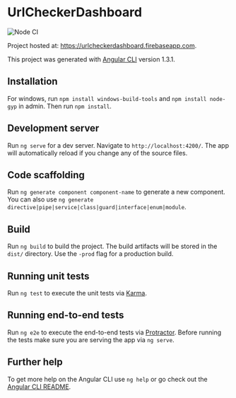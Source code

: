 # UrlCheckerDashboard

![Node CI](https://github.com/Mathou54/UrlCheckerDashboard/workflows/Node%20CI/badge.svg)

Project hosted at: https://urlcheckerdashboard.firebaseapp.com.

This project was generated with [Angular CLI](https://github.com/angular/angular-cli) version 1.3.1.

## Installation
For windows, run `npm install windows-build-tools` and `npm install node-gyp` in admin.
Then run `npm install`.

## Development server

Run `ng serve` for a dev server. Navigate to `http://localhost:4200/`. The app will automatically reload if you change any of the source files.

## Code scaffolding

Run `ng generate component component-name` to generate a new component. You can also use `ng generate directive|pipe|service|class|guard|interface|enum|module`.

## Build

Run `ng build` to build the project. The build artifacts will be stored in the `dist/` directory. Use the `-prod` flag for a production build.

## Running unit tests

Run `ng test` to execute the unit tests via [Karma](https://karma-runner.github.io).

## Running end-to-end tests

Run `ng e2e` to execute the end-to-end tests via [Protractor](http://www.protractortest.org/).
Before running the tests make sure you are serving the app via `ng serve`.

## Further help

To get more help on the Angular CLI use `ng help` or go check out the [Angular CLI README](https://github.com/angular/angular-cli/blob/master/README.md).

